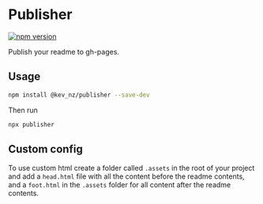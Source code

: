# Publisher

[![npm version](https://badge.fury.io/js/%40kev_nz%2Fpublisher.svg)](https://badge.fury.io/js/%40kev_nz%2Fpublisher)

Publish your readme to gh-pages.

## Usage

```bash
npm install @kev_nz/publisher --save-dev
```

Then run

```bash
npx publisher
```

## Custom config

To use custom  html create a folder called `.assets` in the root of your project and
add a `head.html` file with all the content before the readme contents, and a `foot.html`
in the `.assets` folder for all content after the readme contents.

